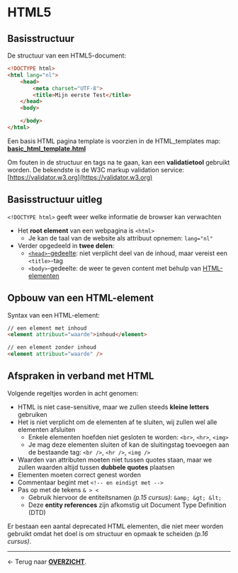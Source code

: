 # HTML5

## Basisstructuur

De structuur van een HTML5-document:


```html
<!DOCTYPE html>
<html lang="nl">
    <head> 
        <meta charset="UTF-8">
        <title>Mijn eerste Test</title>
    </head>
    <body>

    </body>
</html>
```

Een basis HTML pagina template is voorzien in de HTML_templates map: [**basic_html_template.html**](./HTML_templates/basic_html_template.html)

Om fouten in de structuur en tags na te gaan, kan een **validatietool** gebruikt worden. De bekendste is de W3C markup validation service: [https://validator.w3.org](https://validator.w3.org)


## Basisstructuur uitleg

`<!DOCTYPE html>` geeft weer welke informatie de browser kan verwachten

* Het **root element** van een webpagina is `<html>`
    * Je kan de taal van de website als attribuut opnemen: `lang="nl"`
* Verder opgedeeld in **twee delen**:
    * [`<head>`-gedeelte](./H1b.%20HEAD-tags.md): niet verplicht deel van de inhoud, maar vereist een `<title>`-tag
    * `<body>`-gedeelte: de weer te geven content met behulp van [HTML-elementen](./H2a.%20HTML-elementen.md)

## Opbouw van een HTML-element

Syntax van een HTML-element:

```html
// een element met inhoud
<element attribuut="waarde">inhoud</element>

// een element zonder inhoud
<element attribuut="waarde" />
```

## Afspraken in verband met HTML

Volgende regeltjes worden in acht genomen:

* HTML is niet case-sensitive, maar we zullen steeds **kleine letters** gebruiken
* Het is niet verplicht om de elementen af te sluiten, wij zullen wel alle elementen afsluiten
    * Enkele elementen hoefden niet gesloten te worden: `<br>`, `<hr>`, `<img>`
    * Je mag deze elementen sluiten of kan de sluitingstag toevoegen aan de bestaande tag: `<br />`, `<hr />`, `<img />`
* Waarden van attributen moeten niet tussen quotes staan, maar we zullen waarden altijd tussen **dubbele quotes** plaatsen
* Elementen moeten correct genest worden
* Commentaar begint met `<!-- en eindigt met -->`
* Pas op met de tekens `& > <`
    * Gebruik hiervoor de entiteitsnamen *(p.15 cursus)*: `&amp; &gt; &lt;`
    * Deze **entity references** zijn afkomstig uit Document Type Definition (DTD)

Er bestaan een aantal deprecated HTML elementen, die niet meer worden gebruikt omdat het doel is om structuur en opmaak te scheiden *(p.16 cursus)*.

---

&larr; Terug naar [**OVERZICHT**](./README.md#overview).